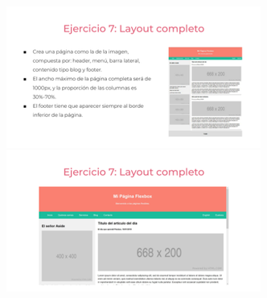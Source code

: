 ![](https://github.com/JuanManuelGilQuiroga/identificacionCajas/blob/ejercicio_7/storage/img/ejercicio7_1.png)
![](https://github.com/JuanManuelGilQuiroga/identificacionCajas/blob/ejercicio_7/storage/img/ejercicio7_2.png)